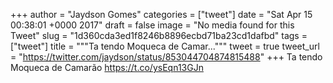 
+++
author = "Jaydson Gomes"
categories = ["tweet"]
date = "Sat Apr 15 00:38:01 +0000 2017"
draft = false
image = "No media found for this Tweet"
slug = "1d360cda3ed1f8246b8896ecbd71ba23cd1dafbd"
tags = ["tweet"]
title = """Ta tendo Moqueca de Camar..."""
tweet = true
tweet_url = "https://twitter.com/jaydson/status/853044704874815488"
+++
Ta tendo Moqueca de Camarão https://t.co/ysEqn13GJn
